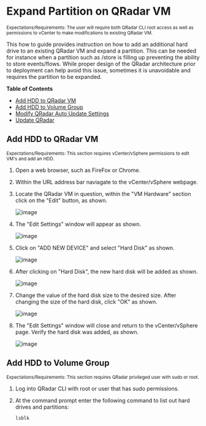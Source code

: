 # Expand Partition on QRadar VM
<sub>Expectations/Requirements: The user will require both QRadar CLI root access as well as permissions to vCenter to make modifications to existing QRadar VM.</sub>

This how to guide provides instruction on how to add an additional hard drive to an existing QRadar VM and expand a partition. This can be needed for instance when a partition such as /store is filling up preventing the ability to store events/flows. While proper design of the QRadar architecture prior to deployment can help avoid this issue, sometimes it is unavoidable and requires the partition to be expanded. 


**Table of Contents**

  * [Add HDD to QRadar VM](#add-hdd-to-qradar)
  * [Add HDD to Volume Group](#add-hdd-to-volume-group)
  * [Modify QRadar Auto Update Settings](#modify-qradar-auto-update-settings)
  * [Update QRadar](#update-qradar)

## Add HDD to QRadar VM
<sub>Expectations/Requirements: This section requires vCenter/vSphere permissions to edit VM's and add an HDD.</sub>

1. Open a web browser, such as FireFox or Chrome.

2. Within the URL address bar naviagate to the vCenter/vSphere webpage.

3. Locate the QRadar VM in question, within the "VM Hardware" section click on the "Edit" button,  as shown.

   ![image](https://github.com/clreyes16/IBM-QRadar-SIEM/assets/61694366/ce6cbfc3-cbc0-4f51-8e95-596f668220ea)


4. The "Edit Settings" window will appear as shown.

   ![image](https://github.com/clreyes16/IBM-QRadar-SIEM/assets/61694366/57c2ee02-2a8d-440d-9655-07a0d24684d2)

5. Click on "ADD NEW DEVICE" and select "Hard Disk" as shown.

   ![image](https://github.com/clreyes16/IBM-QRadar-SIEM/assets/61694366/771440f1-bbed-4712-a338-530924da8958)

6. After clicking on "Hard Disk", the new hard disk will be added as shown.

   ![image](https://github.com/clreyes16/IBM-QRadar-SIEM/assets/61694366/0a95a277-8565-4f7c-a6d0-9965525c19ce)

7. Change the value of the hard disk size to the desired size. After changing the size of the hard disk, click "OK" as shown.

   ![image](https://github.com/clreyes16/IBM-QRadar-SIEM/assets/61694366/e7a211da-c1b2-4be1-b5ff-5663fb449b3b)

8. The "Edit Settings" window will close and return to the vCenter/vSphere page. Verify the hard disk was added, as shown.

   ![image](https://github.com/clreyes16/IBM-QRadar-SIEM/assets/61694366/0e11284c-ec40-47d3-a7a8-24480f4e439f)


## Add HDD to Volume Group
<sub>Expectations/Requirements: This section requires QRadar privileged user with sudo or root.</sub>

1. Log into QRadar CLI with root or user that has sudo permissions.

2. At the command prompt enter the following command to list out hard drives and partitions:

   ```bash
   lsblk
   ```

